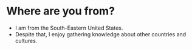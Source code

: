 # Where are you from?
* I am from the South-Eastern United States.
* Despite that, I enjoy gathering knowledge about other countries and cultures.
